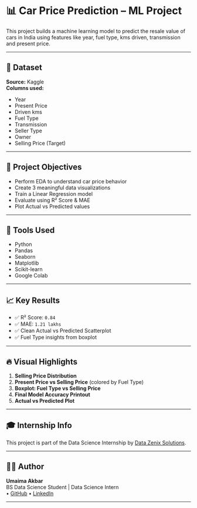 # 📊 Car Price Prediction – ML Project

This project builds a machine learning model to predict the resale value of cars in India using features like year, fuel type, kms driven, transmission and present price.

__________________________________

## 📁 Dataset  
**Source:** Kaggle  
**Columns used:**
- Year  
- Present Price  
- Driven kms  
- Fuel Type  
- Transmission  
- Seller Type  
- Owner  
- Selling Price (Target)

__________________________________

## 🎯 Project Objectives  
- Perform EDA to understand car price behavior  
- Create 3 meaningful data visualizations  
- Train a Linear Regression model  
- Evaluate using R² Score & MAE  
- Plot Actual vs Predicted values

__________________________________

## 🧪 Tools Used  
- Python  
- Pandas  
- Seaborn  
- Matplotlib  
- Scikit-learn  
- Google Colab

__________________________________

## 📈 Key Results  
- ✅ R² Score: `0.84`  
- ✅ MAE: `1.21 lakhs`  
- ✅ Clean Actual vs Predicted Scatterplot  
- ✅ Fuel Type insights from boxplot

__________________________________

## 🔥 Visual Highlights  
1. **Selling Price Distribution**  
2. **Present Price vs Selling Price** (colored by Fuel Type)  
3. **Boxplot: Fuel Type vs Selling Price**  
4. **Final Model Accuracy Printout**  
5. **Actual vs Predicted Plot**

__________________________________

## 🎓 Internship Info
This project is part of the Data Science Internship by [Data Zenix Solutions](https://www.datazenix.site/). 

__________________________________

## 👩‍💻 Author

**Umaima Akbar**  
BS Data Science Student | Data Science Intern   
• [GitHub](https://github.com/umaima-akbar) 
• [LinkedIn](https://www.linkedin.com/in/umaima-akbar-46b194355/)

__________________________________
